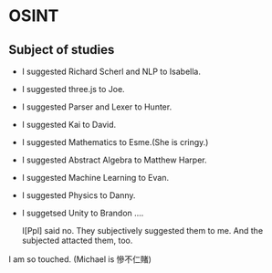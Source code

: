 # OSINT

## Subject of studies

- I suggested Richard Scherl and NLP to Isabella.
- I suggested three.js to Joe.
- I suggested Parser and Lexer to Hunter.
- I suggested Kai to David.
- I suggested Mathematics to Esme.(She is cringy.)
- I suggested Abstract Algebra to Matthew Harper.
- I suggested Machine Learning to Evan.
- I suggested Physics to Danny.
- I suggetsed Unity to Brandon
  ….
  
  I[Ppl] said no. They subjectively suggested them to me. And the subjected attacted them, too.

I am so touched. (Michael is 慘不仁賭)

